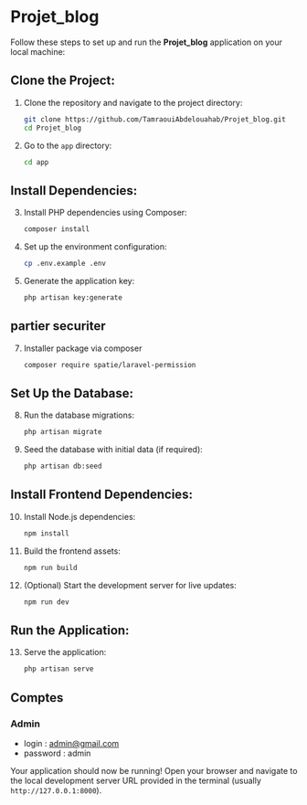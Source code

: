# Projet_blog

Follow these steps to set up and run the **Projet_blog** application on your local machine:

## Clone the Project:

1. Clone the repository and navigate to the project directory:

    ```bash
    git clone https://github.com/TamraouiAbdelouahab/Projet_blog.git
    cd Projet_blog
    ```

2. Go to the `app` directory:

    ```bash
    cd app
    ```

## Install Dependencies:

3. Install PHP dependencies using Composer:

    ```bash
    composer install
    ```

4. Set up the environment configuration:

    ```bash
    cp .env.example .env
    ```

5. Generate the application key:

    ```bash
    php artisan key:generate
    ```
## partier securiter
7. Installer package via composer
     ```bash
    composer require spatie/laravel-permission
    ```

## Set Up the Database:

8. Run the database migrations:

    ```bash
    php artisan migrate
    ```

9. Seed the database with initial data (if required):

    ```bash
    php artisan db:seed
    ```

## Install Frontend Dependencies:

10. Install Node.js dependencies:

    ```bash
    npm install
    ```

11. Build the frontend assets:

    ```bash
    npm run build
    ```

12. (Optional) Start the development server for live updates:

    ```bash
    npm run dev
    ```

## Run the Application:

13. Serve the application:

    ```bash
    php artisan serve
    ```

## Comptes 

### Admin 

- login : admin@gmail.com
- password : admin


Your application should now be running! Open your browser and navigate to the local development server URL provided in the terminal (usually `http://127.0.0.1:8000`).
